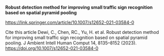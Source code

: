 **Robust detection method for improving small traffic sign recognition based on spatial pyramid pooling**

https://link.springer.com/article/10.1007/s12652-021-03584-0

Cite this article
Dewi, C., Chen, RC., Yu, H. et al. Robust detection method for improving small traffic sign recognition based on spatial pyramid pooling. J Ambient Intell Human Comput 14, 8135–8152 (2023). https://doi.org/10.1007/s12652-021-03584-0
